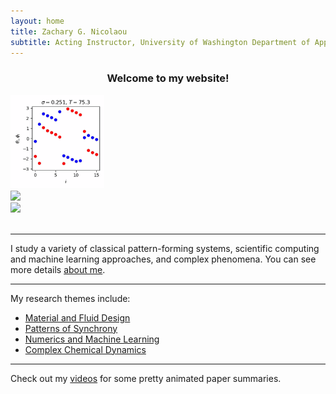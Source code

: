 ```yaml
---
layout: home
title: Zachary G. Nicolaou
subtitle: Acting Instructor, University of Washington Department of Applied Mathematics | Washington Research Foundation Postdoctoral Scholar
---
```


<div class="container-fluid">
  <div class="row">
  <div class="col"></div>
  <center>
  <h3>Welcome to my website! </h3>
  </center>
  <div class="col"></div>
  </div>

  <div class="row">
  <div class="col"></div>
  <img src="/assets/gallery/unpublished/fwanimation.gif" height="150" />
  <div class="col"></div>
  <img src="/assets/gallery/figures/cgle_animation.gif" height="150"  />
  <div class="col"></div>
  <img src="/assets/gallery/figures/anharmonic.gif" height="150"  />
  <div class="col"></div>
  </div>
</div>
<br>

---
I study a variety of classical pattern-forming systems, scientific computing and machine learning approaches, and complex phenomena. You can see more details [about me](aboutme).

---

My research themes include:
- [Material and Fluid Design](materials)
- [Patterns of Synchrony](synchronization)
- [Numerics and Machine Learning](numerics)
- [Complex Chemical Dynamics](chemistry)

---

Check out my [videos](gallery2) for some pretty animated paper summaries.
